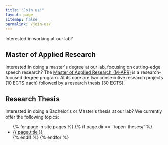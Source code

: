 ```yaml
---
title: "Join us!"
layout: page
sitemap: false
permalink: /join-us/
---
```


Interested in working at our lab?

## Master of Applied Research

Interested in doing a master's degree at our lab, focusing on cutting-edge speech research?
The [Master of Applied Research (M-APR)](https://www.th-nuernberg.de/einrichtungen-gesamt/in-institute/institut-fuer-leistungselektronische-systeme-elsys/studium/forschungsmaster/) is a research-focused degree program.
At its core are two consecutive research projects (10 ECTS each) followed by a research thesis (30 ECTS).


## Research Thesis

Interested in doing a Bachelor's or Master's thesis at our lab?
We currently offer the following topics:

<ul>
{% for page in site.pages %}
  {% if page.dir == '/open-theses/' %}
    <li><a href="{{ page.url }}">{{ page.title }}</a></li>
  {% endif %}
{% endfor %}
</ul>
